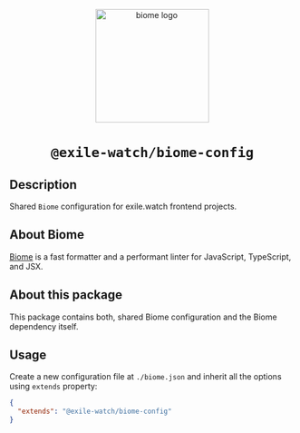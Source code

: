 <p align="center">
  <a href="https://biomejs.dev">
    <img alt="biome logo" src="https://biomejs.dev/_astro/slogan-dark-transparent.0580f4b3_ZpPxoY.svg" width="200" />
  </a>
</p>
<h1 align="center">
  <code>@exile-watch/biome-config</code>
</h1>

## Description

Shared `Biome` configuration for exile.watch frontend projects.

## About Biome

[Biome](https://biomejs.dev/) is a fast formatter and a performant linter for JavaScript, TypeScript, and JSX.

## About this package

This package contains both, shared Biome configuration and the Biome dependency itself.

## Usage

Create a new configuration file at `./biome.json` and inherit all the options using `extends` property:
```json
{
  "extends": "@exile-watch/biome-config"
}
```